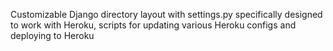 Customizable Django directory layout with settings.py specifically designed to work with Heroku,
scripts for updating various Heroku configs and deploying to Heroku

